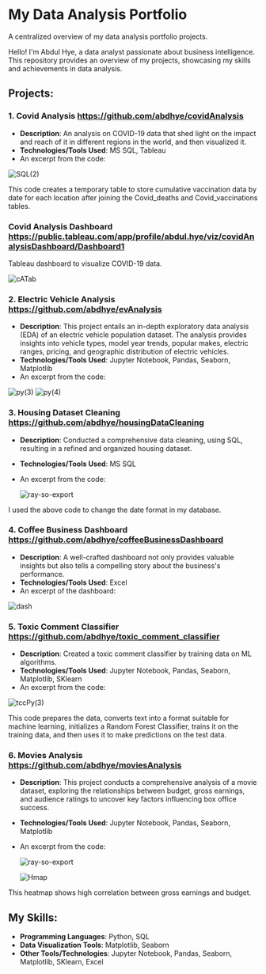 # My Data Analysis Portfolio
A centralized overview of my data analysis portfolio projects.

Hello! I'm Abdul Hye, a data analyst passionate about business intelligence. This repository provides an overview of my projects, showcasing my skills and achievements in data analysis.

## Projects:

### 1. Covid Analysis https://github.com/abdhye/covidAnalysis
- **Description**: An analysis on COVID-19 data that shed light on the impact and reach of it in different regions in the world, and then visualized it.
- **Technologies/Tools Used**: MS SQL, Tableau
- An excerpt from the code:

![SQL(2)](https://github.com/abdhye/dataAnalysisPortfolio/assets/56081405/cfc2c9fc-a0f7-42b8-b5e0-664523ff4e01)

This code creates a temporary table to store cumulative vaccination data by date for each location after joining the Covid_deaths and Covid_vaccinations tables.

### Covid Analysis Dashboard https://public.tableau.com/app/profile/abdul.hye/viz/covidAnalysisDashboard/Dashboard1
Tableau dashboard to visualize COVID-19 data.

![cATab](https://github.com/abdhye/dataAnalysisPortfolio/assets/56081405/714861a2-1872-4458-9f64-7ee483113165)


### 2. Electric Vehicle Analysis https://github.com/abdhye/evAnalysis
- **Description**: This project entails an in-depth exploratory data analysis (EDA) of an electric vehicle population dataset. The analysis provides insights into vehicle types, model year trends, popular makes, electric ranges, pricing, and geographic distribution of electric vehicles.
- **Technologies/Tools Used**: Jupyter Notebook, Pandas, Seaborn, Matplotlib
- An excerpt from the code:
  
![py(3)](https://github.com/abdhye/dataAnalysisPortfolio/assets/56081405/92788fcd-07d4-483e-8f4a-8ed2f35d845d)
![py(4)](https://github.com/abdhye/dataAnalysisPortfolio/assets/56081405/f5e21404-b208-48ee-a111-467c4aaa15e8)


### 3. Housing Dataset Cleaning https://github.com/abdhye/housingDataCleaning
- **Description**: Conducted a comprehensive data cleaning, using SQL, resulting in a refined and organized housing dataset.
- **Technologies/Tools Used**: MS SQL
- An excerpt from the code:

  ![ray-so-export](https://github.com/abdhye/dataAnalysisPortfolio/assets/56081405/00c3dfd2-03f0-4e94-8e62-16ab53e6495f)

I used the above code to change the date format in my database.

### 4. Coffee Business Dashboard https://github.com/abdhye/coffeeBusinessDashboard
- **Description**: A well-crafted dashboard not only provides valuable insights but also tells a compelling story about the business's performance.
- **Technologies/Tools Used**: Excel
- An excerpt of the dashboard:
  
![dash](https://github.com/abdhye/dataAnalysisPortfolio/assets/56081405/af493664-970a-43fd-b5a9-dab888b8dcda)

### 5. Toxic Comment Classifier https://github.com/abdhye/toxic_comment_classifier
- **Description**: Created a toxic comment classifier by training data on ML algorithms.
- **Technologies/Tools Used**: Jupyter Notebook, Pandas, Seaborn, Matplotlib, SKlearn
- An excerpt from the code:

![tccPy(3)](https://github.com/abdhye/dataAnalysisPortfolio/assets/56081405/82ece6af-5d07-4595-90c9-fb968f30861e)

This code prepares the data, converts text into a format suitable for machine learning, initializes a Random Forest Classifier, trains it on the training data, and then uses it to make predictions on the test data.

### 6. Movies Analysis https://github.com/abdhye/moviesAnalysis
- **Description**: This project conducts a comprehensive analysis of a movie dataset, exploring the relationships between budget, gross earnings, and audience ratings to uncover key factors influencing box office success.
- **Technologies/Tools Used**: Jupyter Notebook, Pandas, Seaborn, Matplotlib
- An excerpt from the code:

  ![ray-so-export](https://github.com/abdhye/dataAnalysisPortfolio/assets/56081405/575d41a8-fef2-46a3-9680-464a4d6b7940)

  ![Hmap](https://github.com/abdhye/dataAnalysisPortfolio/assets/56081405/577bd3ca-8fd8-4085-8fc7-0e90e694e2f0)

This heatmap shows high correlation between gross earnings and budget.


## My Skills:
- **Programming Languages**: Python, SQL
- **Data Visualization Tools**: Matplotlib, Seaborn
- **Other Tools/Technologies**: Jupyter Notebook, Pandas, Seaborn, Matplotlib, SKlearn, Excel


